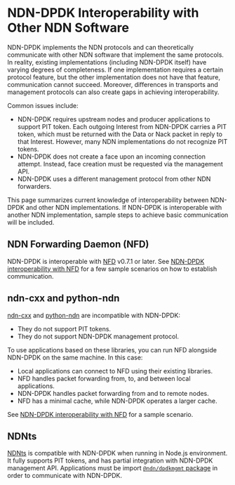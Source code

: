 # NDN-DPDK Interoperability with Other NDN Software

NDN-DPDK implements the NDN protocols and can theoretically communicate with other NDN software that implement the same protocols.
In reality, existing implementations (including NDN-DPDK itself) have varying degrees of completeness.
If one implementation requires a certain protocol feature, but the other implementation does not have that feature, communication cannot succeed.
Moreover, differences in transports and management protocols can also create gaps in achieving interoperability.

Common issues include:

* NDN-DPDK requires upstream nodes and producer applications to support PIT token.
  Each outgoing Interest from NDN-DPDK carries a PIT token, which must be returned with the Data or Nack packet in reply to that Interest.
  However, many NDN implementations do not recognize PIT tokens.
* NDN-DPDK does not create a face upon an incoming connection attempt.
  Instead, face creation must be requested via the management API.
* NDN-DPDK uses a different management protocol from other NDN forwarders.

This page summarizes current knowledge of interoperability between NDN-DPDK and other NDN implementations.
If NDN-DPDK is interoperable with another NDN implementation, sample steps to achieve basic communication will be included.

## NDN Forwarding Daemon (NFD)

NDN-DPDK is interoperable with [NFD](https://named-data.net/doc/NFD/) v0.7.1 or later.
See [NDN-DPDK interoperability with NFD](NFD.md) for a few sample scenarios on how to establish communication.

## ndn-cxx and python-ndn

[ndn-cxx](https://named-data.net/doc/ndn-cxx/) and [python-ndn](https://python-ndn.readthedocs.io) are incompatible with NDN-DPDK:

* They do not support PIT tokens.
* They do not support NDN-DPDK management protocol.

To use applications based on these libraries, you can run NFD alongside NDN-DPDK on the same machine.
In this case:

* Local applications can connect to NFD using their existing libraries.
* NFD handles packet forwarding from, to, and between local applications.
* NDN-DPDK handles packet forwarding from and to remote nodes.
* NFD has a minimal cache, while NDN-DPDK operates a larger cache.

See [NDN-DPDK interoperability with NFD](NFD.md) for a sample scenario.

## NDNts

[NDNts](https://yoursunny.com/p/NDNts/) is compatible with NDN-DPDK when running in Node.js environment.
It fully supports PIT tokens, and has partial integration with NDN-DPDK management API.
Applications must be import [`@ndn/dpdkmgmt` package](https://www.npmjs.com/package/@ndn/dpdkmgmt) in order to communicate with NDN-DPDK.

